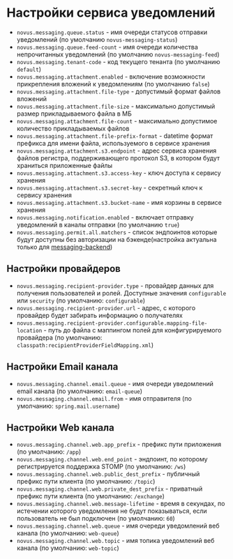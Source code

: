 # Настройки сервиса уведомлений

- `novus.messaging.queue.status` - имя очереди статусов отправки уведомлений (по умолчанию `novus-messaging-status`)
- `novus.messaging.queue.feed-count` - имя очереди количества непрочитанных уведомлений (по умолчанию `novus-messaging-feed`)
- `novus.messaging.tenant-code` - код текущего тенанта (по умолчанию `default`)
- `novus.messaging.attachment.enabled` - включение возможности прикрепления вложений к уведомлениям (по умолчанию `false`)
- `novus.messaging.attachment.file-type` - допустимый формат файлов вложений
- `novus.messaging.attachment.file-size` - максимально допустимый размер прикладываемого файла в МБ
- `novus.messaging.attachment.file-count` - максимально допустимое количество прикладываемых файлов
- `novus.messaging.attachment.file-prefix-format` - datetime формат префикса для имени файла, используемого в сервисе хранения
- `novus.messaging.attachment.s3.endpoint` - адрес сервиса хранения файлов регистра, поддерживающего протокол S3, в котором будут храниться приложенные файлы
- `novus.messaging.attachment.s3.access-key` - ключ доступа к сервису хранения
- `novus.messaging.attachment.s3.secret-key` - секретный ключ к сервису хранения
- `novus.messaging.attachment.s3.bucket-name` - имя корзины в сервисе хранения
- `novus.messaging.notification.enabled` - включает отправку уведомлений в каналы отправки (по умолчанию `true`)
- `novus.messaging.permit.all.matchers` - список эндпоинтов которые будут доступны без авторизации на бэкенде(настройка актуальна только для [messaging-backend](../messaging-backend))

## Настройки провайдеров

- `novus.messaging.recipient-provider.type` - провайдер данных для получения пользователей и ролей. Доступные
  значения `configurable` или `security` (по умолчанию: `configurable`)
- `novus.messaging.recipient-provider.url` - адрес, с которого провайдер будет забирать информацию о получателях
- `novus.messaging.recipient-provider.configurable.mapping-file-location` - путь до файла с маппингом полей 
  для конфигурируемого провайдера (по умолчанию: `classpath:recipientProviderFieldMapping.xml`)

## Настройки Email канала

- `novus.messaging.channel.email.queue` - имя очереди уведомлений email канала (по умолчанию: `email-queue`)
- `novus.messaging.channel.email.from` - имя отправителя (по умолчанию: `spring.mail.username`)

## Настройки Web канала

- `novus.messaging.channel.web.app_prefix` - префикс пути приложения
  (по умолчанию: `/app`)
- `novus.messaging.channel.web.end_point` - эндпоинт, по которому регистрируется поддержка STOMP
  (по умолчанию: `/ws`)
- `novus.messaging.channel.web.public_dest_prefix` - публичный префикс пути клиента
  (по умолчанию: `/topic`)
- `novus.messaging.channel.web.private_dest_prefix` - приватный префикс пути клиента
  (по умолчанию: `/exchange`)
- `novus.messaging.channel.web.message-lifetime` - время в секундах, по истечении которого уведомления не будут
  показываться, если пользователь не был подключен (по умолчанию: `60`)
- `novus.messaging.channel.web.queue` - имя очереди уведомлений веб канала (по умолчанию: `web-queue`)
- `novus.messaging.channel.web.topic` - имя топика уведомлений веб канала (по умолчанию: `web-topic`)
